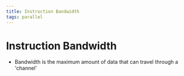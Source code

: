 ```yaml
---
title: Instruction Bandwidth
tags: parallel 
---
```


# Instruction Bandwidth
- Bandwidth is the maximum amount of data that can travel through a 'channel'














